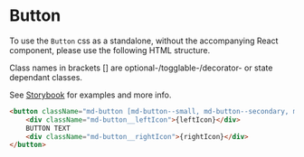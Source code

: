 # Button

To use the `Button` css as a standalone, without the accompanying React component, please use the following HTML structure.

Class names in brackets [] are optional-/togglable-/decorator- or state dependant classes.

See [Storybook](https://miljodir.github.io/md-components) for examples and more info.

```html
<button className="md-button [md-button--small, md-button--secondary, md-button--danger]">
    <div className="md-button__leftIcon">{leftIcon}</div>
    BUTTON TEXT
    <div className="md-button__rightIcon">{rightIcon}</div>
</button>
```
